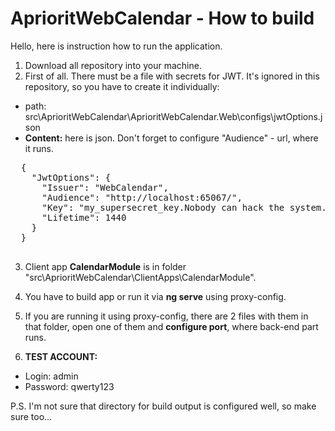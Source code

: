 # AprioritWebCalendar - How to build

Hello, here is instruction how to run the application.

1. Download all repository into your machine.
2. First of all. There must be a file with secrets for JWT. It's ignored in this repository, so you have to create it individually:
  - path: src\AprioritWebCalendar\AprioritWebCalendar.Web\configs\jwtOptions.json
  - <b>Content:</b> here is json. Don't forget to configure "Audience" - url, where it runs.
  <pre>
  {
    "JwtOptions": {
      "Issuer": "WebCalendar",
      "Audience": "http://localhost:65067/",
      "Key": "my_supersecret_key.Nobody can hack the system. Fuck you!!!",
      "Lifetime": 1440
    }
  }
  </pre>
  
  3. Client app <b>CalendarModule</b> is in folder "src\AprioritWebCalendar\ClientApps\CalendarModule".
  4. You have to build app or run it via <b>ng serve</b> using proxy-config.
  5. If you are running it using proxy-config, there are 2 files with them in that folder, open one of them and <b>configure port</b>, where back-end part runs.
  
  6. <b>TEST ACCOUNT:</b>
  - Login: admin
  - Password: qwerty123
  
  P.S. I'm not sure that directory for build output is configured well, so make sure too...
